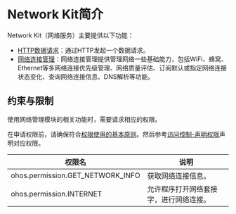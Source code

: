 # Network Kit简介

Network Kit（网络服务）主要提供以下功能：

- [HTTP数据请求](./cj-http-request.md)：通过HTTP发起一个数据请求。
- [网络连接管理](./cj-net-connection-manager.md)：网络连接管理提供管理网络一些基础能力，包括WiFi、蜂窝、Ethernet等多网络连接优先级管理、网络质量评估、订阅默认或指定网络连接状态变化、查询网络连接信息、DNS解析等功能。

## 约束与限制

使用网络管理模块的相关功能时，需要请求相应的权限。

在申请权限前，请确保符合[权限使用的基本原则](../security/AccessToken/cj-app-permission-mgmt-overview.md#权限使用的基本原则)。然后参考[访问控制-声明权限](../security/AccessToken/cj-declare-permissions.md)声明对应权限。

| 权限名                           | 说明                                   |
| -------------------------------- | -------------------------------------- |
| ohos.permission.GET_NETWORK_INFO | 获取网络连接信息。                     |
| ohos.permission.INTERNET         | 允许程序打开网络套接字，进行网络连接。 |
